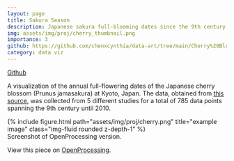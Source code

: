 ```yaml
---
layout: page
title: Sakura Season
description: Japanese sakura full-blooming dates since the 9th century.
img: assets/img/proj/cherry_thumbnail.png
importance: 3
github: https://github.com/chenxcynthia/data-art/tree/main/Cherry%20Blossoms
category: data viz
---
```


<div class = "projheader">
    <div class="links"><a href='https://github.com/chenxcynthia/data-art/tree/main/Cherry%20Blossoms' class="btn z-depth-0" role="button"> <i class="fab fa-github gh-icon"></i> Github</a></div>
</div>


A visualization of the annual full-flowering dates of the Japanese cherry blossom (Prunus jamasakura) at Kyoto, Japan. The data, obtained from <a href="http://atmenv.envi.osakafu-u.ac.jp/aono/kyophenotemp4/">this source</a>, was collected from 5 different studies for a total of 785 data points spanning the 9th century until 2010.

<div class="row justify-content-sm-center">
    <div class="col-sm-12 mt-3 mt-md-0">
        {% include figure.html path="assets/img/proj/cherry.png" title="example image" class="img-fluid rounded z-depth-1" %}
    </div>
</div>
<div class="caption">
    Screenshot of OpenProcessing version.
</div>

View this piece on <a href="https://openprocessing.org/sketch/1862632">OpenProcessing</a>.


